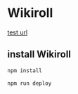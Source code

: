 # Wikiroll

[test url](https://app.tino-schroeter8146.workers.dev/api/rest_v1/all/de/6)

## install Wikiroll

```bash
npm install
```

```bash
npm run deploy
```
